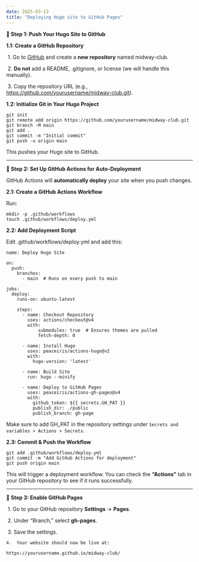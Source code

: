 ```yaml
---
date: 2025-03-13
title: "Deploying Hugo site to GitHub Pages"
---
```


**🚀 Step 1: Push Your Hugo Site to GitHub**

**1.1: Create a GitHub Repository**

​	1.	Go to [GitHub](https://github.com/) and create a **new repository** named midway-club.

​	2.	**Do not** add a README, .gitignore, or license (we will handle this manually).

​	3.	Copy the repository URL (e.g., https://github.com/yourusername/midway-club.git).

**1.2: Initialize Git in Your Hugo Project**

```
git init
git remote add origin https://github.com/yourusername/midway-club.git
git branch -M main
git add .
git commit -m "Initial commit"
git push -u origin main
```

This pushes your Hugo site to GitHub.

---

**🚀 Step 2: Set Up GitHub Actions for Auto-Deployment**

GitHub Actions will **automatically deploy** your site when you push changes.

**2.1: Create a GitHub Actions Workflow**

Run:

```
mkdir -p .github/workflows
touch .github/workflows/deploy.yml
```

**2.2: Add Deployment Script**

Edit .github/workflows/deploy.yml and add this:

```
name: Deploy Hugo Site

on:
  push:
    branches:
      - main  # Runs on every push to main

jobs:
  deploy:
    runs-on: ubuntu-latest

    steps:
      - name: Checkout Repository
        uses: actions/checkout@v4
        with:
            submodules: true  # Ensures themes are pulled
            fetch-depth: 0

      - name: Install Hugo
        uses: peaceiris/actions-hugo@v2
        with:
          hugo-version: 'latest'

      - name: Build Site
        run: hugo --minify

      - name: Deploy to GitHub Pages
        uses: peaceiris/actions-gh-pages@v4
        with:
          github_token: ${{ secrets.GH_PAT }}
          publish_dir: ./public
          publish_branch: gh-page
```

Make sure to add GH_PAT in the repository settings under `Secrets and variables > Actions > Secrets`.

**2.3: Commit & Push the Workflow**

```
git add .github/workflows/deploy.yml
git commit -m "Add GitHub Actions for deployment"
git push origin main
```

This will trigger a deployment workflow. You can check the **“Actions”** tab in your GitHub repository to see if it runs successfully.

---

**🚀 Step 3: Enable GitHub Pages**

​	1.	Go to your GitHub repository **Settings** → **Pages**.

​	2.	Under “Branch,” select **gh-pages**.

​	3.	Save the settings.

	4.	Your website should now be live at:

`https://yourusername.github.io/midway-club/`